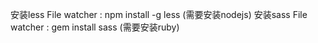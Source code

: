安装less File watcher : npm install -g less (需要安装nodejs)
安装sass File watcher : gem install sass (需要安装ruby)